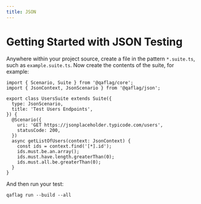 ```yaml
---
title: JSON
---
```


# Getting Started with JSON Testing

Anywhere within your project source, create a file in the pattern `*.suite.ts`, such as `example.suite.ts`. Now create the contents of the suite, for example:

```
import { Scenario, Suite } from '@qaflag/core';
import { JsonContext, JsonScenario } from '@qaflag/json';

export class UsersSuite extends Suite({
  type: JsonScenario,
  title: 'Test Users Endpoints',
}) {
  @Scenario({
    uri: 'GET https://jsonplaceholder.typicode.com/users',
    statusCode: 200,
  })
  async getListOfUsers(context: JsonContext) {
    const ids = context.find('[*].id');
    ids.must.be.an.array();
    ids.must.have.length.greaterThan(0);
    ids.must.all.be.greaterThan(0);
  }
}
```

And then run your test:

```
qaflag run --build --all
```
